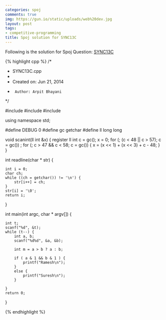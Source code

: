 ```yaml
---
categories: spoj
comments: true
img: https://gun.io/static/uploads/web%20dev.jpg
layout: post
tags:
- competitive-programming
title: Spoj solution for SYNC13C
---
```


Following is the solution for Spoj Question: [SYNC13C](http://www.spoj.com/problems/SYNC13C/)

{% highlight cpp %}
/*
 * SYNC13C.cpp
 *
 *  Created on: Jun 21, 2014
 *      Author: Arpit Bhayani
 */

#include <cstdio>
#include <cstdlib>
#include <iostream>

using namespace std;

#define DEBUG 0
#define gc getchar
#define ll long long

void scanint(ll int &x) {
	register ll int c = gc();
	x = 0;
	for (; (c < 48 || c > 57); c = gc())
		;
	for (; c > 47 && c < 58; c = gc()) {
		x = (x << 1) + (x << 3) + c - 48;
	}
}

int readline(char * str) {

	int i = 0;
	char ch;
	while ((ch = getchar()) != '\n') {
		str[i++] = ch;
	}
	str[i] = '\0';
	return i;
}

int main(int argc, char * argv[]) {

	int t;
	scanf("%d", &t);
	while (t--) {
		int a, b;
		scanf("%d%d", &a, &b);

		int m = a > b ? a : b;

		if ( a & 1 && b & 1 ) {
			printf("Ramesh\n");
		}
		else {
			printf("Suresh\n");
		}

	}
	return 0;
}

{% endhighlight %}